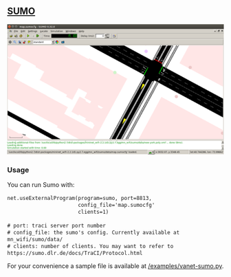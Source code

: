 <a id="sumo_"></a>
## [SUMO](#sumo_)

![Branching](https://github.com/mininet-wifi/mininet-wifi.github.io/blob/master/assets/img/sumo.png?raw=true)


### Usage

You can run Sumo with:
``` 
net.useExternalProgram(program=sumo, port=8813,
                       config_file='map.sumocfg'
                       clients=1)

# port: traci server port number   
# config_file: the sumo's config. Currently available at mn_wifi/sumo/data/   
# clients: number of clients. You may want to refer to https://sumo.dlr.de/docs/TraCI/Protocol.html
```

For your convenience a sample file is available at [/examples/vanet-sumo.py](https://github.com/intrig-unicamp/mininet-wifi/blob/master/examples/vanet-sumo.py).
